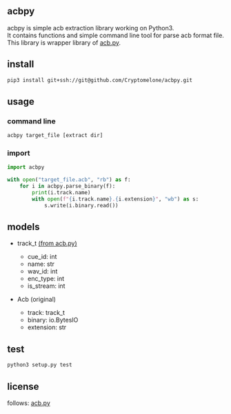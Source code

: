 ## acbpy

acbpy is simple acb extraction library working on Python3.  
It contains functions and simple command line tool for parse acb format file.  
This library is wrapper library of [acb.py](https://github.com/summertriangle-dev/acb.py).  

## install

```bash
pip3 install git+ssh://git@github.com/Cryptomelone/acbpy.git
```

## usage

### command line

``` bash
acbpy target_file [extract dir]
```

### import

```python
import acbpy

with open("target_file.acb", "rb") as f:
    for i in acbpy.parse_binary(f):
        print(i.track.name)
        with open(f"{i.track.name}.{i.extension}", "wb") as s:
            s.write(i.binary.read())
```

## models

- track_t [(from acb.py)](https://github.com/summertriangle-dev/acb.py/blob/master/acb.py#L300)
    - cue_id: int
    - name: str
    - wav_id: int
    - enc_type: int
    - is_stream: int

- Acb (original)
    - track: track_t
    - binary: io.BytesIO
    - extension: str

## test

```bash
python3 setup.py test
```

## license

follows: [acb.py](/acbpy/acb.py#L2-L45)
